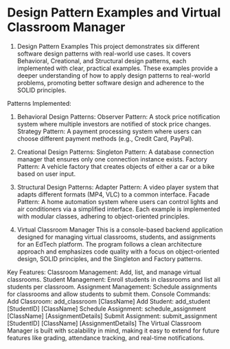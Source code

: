 # Design Pattern Examples and Virtual Classroom Manager
1. Design Pattern Examples
This project demonstrates six different software design patterns with real-world use cases. It covers Behavioral, Creational, and Structural design patterns, each implemented with clear, practical examples. These examples provide a deeper understanding of how to apply design patterns to real-world problems, promoting better software design and adherence to the SOLID principles.

Patterns Implemented:
1. Behavioral Design Patterns:
Observer Pattern: A stock price notification system where multiple investors are notified of stock price changes.
Strategy Pattern: A payment processing system where users can choose different payment methods (e.g., Credit Card, PayPal).
2. Creational Design Patterns:
Singleton Pattern: A database connection manager that ensures only one connection instance exists.
Factory Pattern: A vehicle factory that creates objects of either a car or a bike based on user input.
3. Structural Design Patterns:
Adapter Pattern: A video player system that adapts different formats (MP4, VLC) to a common interface.
Facade Pattern: A home automation system where users can control lights and air conditioners via a simplified interface.
Each example is implemented with modular classes, adhering to object-oriented principles.

2. Virtual Classroom Manager
This is a console-based backend application designed for managing virtual classrooms, students, and assignments for an EdTech platform. The program follows a clean architecture approach and emphasizes code quality with a focus on object-oriented design, SOLID principles, and the Singleton and Factory patterns.

Key Features:
Classroom Management: Add, list, and manage virtual classrooms.
Student Management: Enroll students in classrooms and list all students per classroom.
Assignment Management: Schedule assignments for classrooms and allow students to submit them.
Console Commands:
Add Classroom: add_classroom [ClassName]
Add Student: add_student [StudentID] [ClassName]
Schedule Assignment: schedule_assignment [ClassName] [AssignmentDetails]
Submit Assignment: submit_assignment [StudentID] [ClassName] [AssignmentDetails]
The Virtual Classroom Manager is built with scalability in mind, making it easy to extend for future features like grading, attendance tracking, and real-time notifications.
